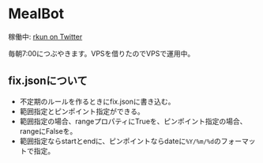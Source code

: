 # MealBot
稼働中:
[rkun on Twitter](https://twitter.com/rkunkunr)

毎朝7:00につぶやきます。VPSを借りたのでVPSで運用中。

## fix.jsonについて
- 不定期のルールを作るときにfix.jsonに書き込む。
- 範囲指定とピンポイント指定ができる。
- 範囲指定の場合、rangeプロパティにTrueを、ピンポイント指定の場合、rangeにFalseを。
- 範囲指定ならstartとendに、ピンポイントならdateに`%Y/%m/%d`のフォーマットで指定。
